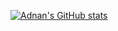 [![Adnan's GitHub stats](https://github-readme-stats.vercel.app/api?username=AdnanKhayyat1)](https://github.com/anuraghazra/github-readme-stats)

<!--
**AdnanKhayyat1/AdnanKhayyat1** is a ✨ _special_ ✨ repository because its `README.md` (this file) appears on your GitHub profile.

Here are some ideas to get you started:

- 🔭 I’m currently working on ...
- 🌱 I’m currently learning ...
- 👯 I’m looking to collaborate on ...
- 🤔 I’m looking for help with ...
- 💬 Ask me about ...
- 📫 How to reach me: ...
- 😄 Pronouns: ...
- ⚡ Fun fact: ...
-->
